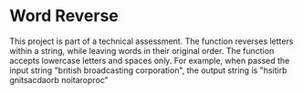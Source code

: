 # Word Reverse

This project is part of a technical assessment.
The function reverses letters within a string, while leaving words in their original order.
The function accepts lowercase letters and spaces only.
For example, when passed the input string "british broadcasting corporation", the output string is "hsitirb gnitsacdaorb noitaroproc"
